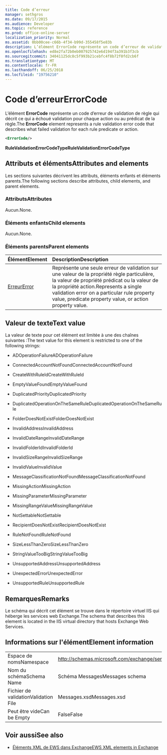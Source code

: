 ```yaml
---
title: Code d’erreur
manager: sethgros
ms.date: 09/17/2015
ms.audience: Developer
ms.topic: reference
ms.prod: office-online-server
localization_priority: Normal
ms.assetid: 0bb00cee-c66b-4f34-b99d-355458f5e83b
description: L’élément ErrorCode représente un code d’erreur de validation de règle qui décrit ce qui a échoué validation pour chaque action ou au prédicat de la règle.
ms.openlocfilehash: ed8e2fa72b0eb007925742e6d194f3a391b3f3cb
ms.sourcegitcommit: 34041125dc8c5f993b21cebfc4f8b72f0fd2cb6f
ms.translationtype: MT
ms.contentlocale: fr-FR
ms.lasthandoff: 06/25/2018
ms.locfileid: "19756210"
---
```

# <a name="errorcode"></a><span data-ttu-id="900ac-103">Code d’erreur</span><span class="sxs-lookup"><span data-stu-id="900ac-103">ErrorCode</span></span>

<span data-ttu-id="900ac-104">L’élément **ErrorCode** représente un code d’erreur de validation de règle qui décrit ce qui a échoué validation pour chaque action ou au prédicat de la règle.</span><span class="sxs-lookup"><span data-stu-id="900ac-104">The **ErrorCode** element represents a rule validation error code that describes what failed validation for each rule predicate or action.</span></span> 
  
```XML
<ErrorCode/>
```

 <span data-ttu-id="900ac-105">**RuleValidationErrorCodeType**</span><span class="sxs-lookup"><span data-stu-id="900ac-105">**RuleValidationErrorCodeType**</span></span>
## <a name="attributes-and-elements"></a><span data-ttu-id="900ac-106">Attributs et éléments</span><span class="sxs-lookup"><span data-stu-id="900ac-106">Attributes and elements</span></span>

<span data-ttu-id="900ac-107">Les sections suivantes décrivent les attributs, éléments enfants et éléments parents.</span><span class="sxs-lookup"><span data-stu-id="900ac-107">The following sections describe attributes, child elements, and parent elements.</span></span>
  
### <a name="attributes"></a><span data-ttu-id="900ac-108">Attributs</span><span class="sxs-lookup"><span data-stu-id="900ac-108">Attributes</span></span>

<span data-ttu-id="900ac-109">Aucun.</span><span class="sxs-lookup"><span data-stu-id="900ac-109">None.</span></span>
  
### <a name="child-elements"></a><span data-ttu-id="900ac-110">Éléments enfants</span><span class="sxs-lookup"><span data-stu-id="900ac-110">Child elements</span></span>

<span data-ttu-id="900ac-111">Aucun.</span><span class="sxs-lookup"><span data-stu-id="900ac-111">None.</span></span>
  
### <a name="parent-elements"></a><span data-ttu-id="900ac-112">Éléments parents</span><span class="sxs-lookup"><span data-stu-id="900ac-112">Parent elements</span></span>

|<span data-ttu-id="900ac-113">**Élément**</span><span class="sxs-lookup"><span data-stu-id="900ac-113">**Element**</span></span>|<span data-ttu-id="900ac-114">**Description**</span><span class="sxs-lookup"><span data-stu-id="900ac-114">**Description**</span></span>|
|:-----|:-----|
|[<span data-ttu-id="900ac-115">Erreur</span><span class="sxs-lookup"><span data-stu-id="900ac-115">Error</span></span>](error.md) <br/> |<span data-ttu-id="900ac-116">Représente une seule erreur de validation sur une valeur de la propriété règle particulière, la valeur de propriété prédicat ou la valeur de la propriété action.</span><span class="sxs-lookup"><span data-stu-id="900ac-116">Represents a single validation error on a particular rule property value, predicate property value, or action property value.</span></span>  <br/> |
   
## <a name="text-value"></a><span data-ttu-id="900ac-117">Valeur de texte</span><span class="sxs-lookup"><span data-stu-id="900ac-117">Text value</span></span>

<span data-ttu-id="900ac-118">La valeur de texte pour cet élément est limitée à une des chaînes suivantes :</span><span class="sxs-lookup"><span data-stu-id="900ac-118">The text value for this element is restricted to one of the following strings:</span></span>
  
- <span data-ttu-id="900ac-119">ADOperationFailure</span><span class="sxs-lookup"><span data-stu-id="900ac-119">ADOperationFailure</span></span>
    
- <span data-ttu-id="900ac-120">ConnectedAccountNotFound</span><span class="sxs-lookup"><span data-stu-id="900ac-120">ConnectedAccountNotFound</span></span>
    
- <span data-ttu-id="900ac-121">CreateWithRuleId</span><span class="sxs-lookup"><span data-stu-id="900ac-121">CreateWithRuleId</span></span>
    
- <span data-ttu-id="900ac-122">EmptyValueFound</span><span class="sxs-lookup"><span data-stu-id="900ac-122">EmptyValueFound</span></span>
    
- <span data-ttu-id="900ac-123">DuplicatedPriority</span><span class="sxs-lookup"><span data-stu-id="900ac-123">DuplicatedPriority</span></span>
    
- <span data-ttu-id="900ac-124">DuplicatedOperationOnTheSameRule</span><span class="sxs-lookup"><span data-stu-id="900ac-124">DuplicatedOperationOnTheSameRule</span></span>
    
- <span data-ttu-id="900ac-125">FolderDoesNotExist</span><span class="sxs-lookup"><span data-stu-id="900ac-125">FolderDoesNotExist</span></span>
    
- <span data-ttu-id="900ac-126">InvalidAddress</span><span class="sxs-lookup"><span data-stu-id="900ac-126">InvalidAddress</span></span>
    
- <span data-ttu-id="900ac-127">InvalidDateRange</span><span class="sxs-lookup"><span data-stu-id="900ac-127">InvalidDateRange</span></span>
    
- <span data-ttu-id="900ac-128">InvalidFolderId</span><span class="sxs-lookup"><span data-stu-id="900ac-128">InvalidFolderId</span></span>
    
- <span data-ttu-id="900ac-129">InvalidSizeRange</span><span class="sxs-lookup"><span data-stu-id="900ac-129">InvalidSizeRange</span></span>
    
- <span data-ttu-id="900ac-130">InvalidValue</span><span class="sxs-lookup"><span data-stu-id="900ac-130">InvalidValue</span></span>
    
- <span data-ttu-id="900ac-131">MessageClassificationNotFound</span><span class="sxs-lookup"><span data-stu-id="900ac-131">MessageClassificationNotFound</span></span>
    
- <span data-ttu-id="900ac-132">MissingAction</span><span class="sxs-lookup"><span data-stu-id="900ac-132">MissingAction</span></span>
    
- <span data-ttu-id="900ac-133">MissingParameter</span><span class="sxs-lookup"><span data-stu-id="900ac-133">MissingParameter</span></span>
    
- <span data-ttu-id="900ac-134">MissingRangeValue</span><span class="sxs-lookup"><span data-stu-id="900ac-134">MissingRangeValue</span></span>
    
- <span data-ttu-id="900ac-135">NotSettable</span><span class="sxs-lookup"><span data-stu-id="900ac-135">NotSettable</span></span>
    
- <span data-ttu-id="900ac-136">RecipientDoesNotExist</span><span class="sxs-lookup"><span data-stu-id="900ac-136">RecipientDoesNotExist</span></span>
    
- <span data-ttu-id="900ac-137">RuleNotFound</span><span class="sxs-lookup"><span data-stu-id="900ac-137">RuleNotFound</span></span>
    
- <span data-ttu-id="900ac-138">SizeLessThanZero</span><span class="sxs-lookup"><span data-stu-id="900ac-138">SizeLessThanZero</span></span>
    
- <span data-ttu-id="900ac-139">StringValueTooBig</span><span class="sxs-lookup"><span data-stu-id="900ac-139">StringValueTooBig</span></span>
    
- <span data-ttu-id="900ac-140">UnsupportedAddress</span><span class="sxs-lookup"><span data-stu-id="900ac-140">UnsupportedAddress</span></span>
    
- <span data-ttu-id="900ac-141">UnexpectedError</span><span class="sxs-lookup"><span data-stu-id="900ac-141">UnexpectedError</span></span>
    
- <span data-ttu-id="900ac-142">UnsupportedRule</span><span class="sxs-lookup"><span data-stu-id="900ac-142">UnsupportedRule</span></span>
    
## <a name="remarks"></a><span data-ttu-id="900ac-143">Remarques</span><span class="sxs-lookup"><span data-stu-id="900ac-143">Remarks</span></span>

<span data-ttu-id="900ac-144">Le schéma qui décrit cet élément se trouve dans le répertoire virtuel IIS qui héberge les services web Exchange.</span><span class="sxs-lookup"><span data-stu-id="900ac-144">The schema that describes this element is located in the IIS virtual directory that hosts Exchange Web Services.</span></span>
  
## <a name="element-information"></a><span data-ttu-id="900ac-145">Informations sur l'élément</span><span class="sxs-lookup"><span data-stu-id="900ac-145">Element information</span></span>

|||
|:-----|:-----|
|<span data-ttu-id="900ac-146">Espace de noms</span><span class="sxs-lookup"><span data-stu-id="900ac-146">Namespace</span></span>  <br/> |http://schemas.microsoft.com/exchange/services/2006/messages  <br/> |
|<span data-ttu-id="900ac-147">Nom du schéma</span><span class="sxs-lookup"><span data-stu-id="900ac-147">Schema Name</span></span>  <br/> |<span data-ttu-id="900ac-148">Schéma Messages</span><span class="sxs-lookup"><span data-stu-id="900ac-148">Messages schema</span></span>  <br/> |
|<span data-ttu-id="900ac-149">Fichier de validation</span><span class="sxs-lookup"><span data-stu-id="900ac-149">Validation File</span></span>  <br/> |<span data-ttu-id="900ac-150">Messages.xsd</span><span class="sxs-lookup"><span data-stu-id="900ac-150">Messages.xsd</span></span>  <br/> |
|<span data-ttu-id="900ac-151">Peut être vide</span><span class="sxs-lookup"><span data-stu-id="900ac-151">Can be Empty</span></span>  <br/> |<span data-ttu-id="900ac-152">False</span><span class="sxs-lookup"><span data-stu-id="900ac-152">False</span></span>  <br/> |
   
## <a name="see-also"></a><span data-ttu-id="900ac-153">Voir aussi</span><span class="sxs-lookup"><span data-stu-id="900ac-153">See also</span></span>



- [<span data-ttu-id="900ac-154">Éléments XML de EWS dans Exchange</span><span class="sxs-lookup"><span data-stu-id="900ac-154">EWS XML elements in Exchange</span></span>](ews-xml-elements-in-exchange.md)

